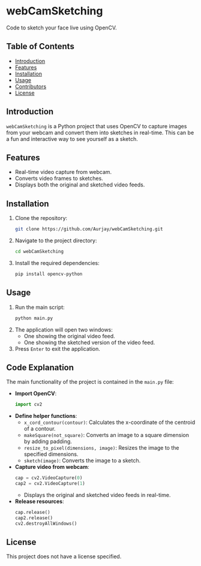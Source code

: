 
# webCamSketching

Code to sketch your face live using OpenCV.

## Table of Contents
- [Introduction](#introduction)
- [Features](#features)
- [Installation](#installation)
- [Usage](#usage)
- [Contributors](#contributors)
- [License](#license)

## Introduction
`webCamSketching` is a Python project that uses OpenCV to capture images from your webcam and convert them into sketches in real-time. This can be a fun and interactive way to see yourself as a sketch.

## Features
- Real-time video capture from webcam.
- Converts video frames to sketches.
- Displays both the original and sketched video feeds.

## Installation
1. Clone the repository:
   ```sh
   git clone https://github.com/Aurjay/webCamSketching.git
   ```
2. Navigate to the project directory:
   ```sh
   cd webCamSketching
   ```
3. Install the required dependencies:
   ```sh
   pip install opencv-python
   ```

## Usage
1. Run the main script:
   ```sh
   python main.py
   ```
2. The application will open two windows:
   - One showing the original video feed.
   - One showing the sketched version of the video feed.
3. Press `Enter` to exit the application.

## Code Explanation
The main functionality of the project is contained in the `main.py` file:
- **Import OpenCV**: 
  ```python
  import cv2
  ```
- **Define helper functions**:
  - `x_cord_contour(contour)`: Calculates the x-coordinate of the centroid of a contour.
  - `makeSquare(not_square)`: Converts an image to a square dimension by adding padding.
  - `resize_to_pixel(dimensions, image)`: Resizes the image to the specified dimensions.
  - `sketch(image)`: Converts the image to a sketch.
- **Capture video from webcam**:
  ```python
  cap = cv2.VideoCapture(0)
  cap2 = cv2.VideoCapture(1)
  ```
  - Displays the original and sketched video feeds in real-time.
- **Release resources**:
  ```python
  cap.release()
  cap2.release()
  cv2.destroyAllWindows()
  ```


## License
This project does not have a license specified.


